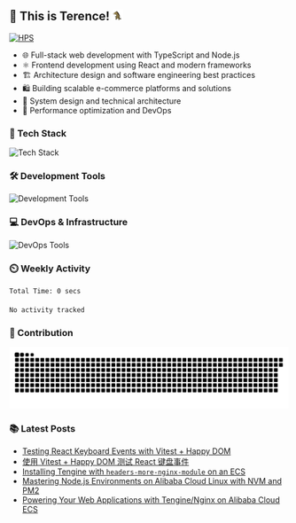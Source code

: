 ## 👋 This is Terence! <img src="./assets/horse.gif" height="20" width="20">


[![HPS](https://img.shields.io/badge/hyperse-30363D?style=for-the-badge&logo=GitHub-Sponsors&logoColor=#EA4AAA)](https://www.hyperse.net)

- 🌐 Full-stack web development with TypeScript and Node.js
- ⚛️ Frontend development using React and modern frameworks
- 🏗️ Architecture design and software engineering best practices
- 🛍️ Building scalable e-commerce platforms and solutions
- 🔧 System design and technical architecture
- 🚀 Performance optimization and DevOps


### 🔭 Tech Stack

![Tech Stack](https://skillicons.dev/icons?i=nodejs,typescript,tailwind,react,nestjs,next,html,css,sass,mui)

### 🛠 Development Tools

![Development Tools](https://skillicons.dev/icons?i=vscode,docker,kubernetes,aws,vercel,netlify,cloudflare,git,github,gitlab,githubactions)

### 💻 DevOps & Infrastructure

![DevOps Tools](https://skillicons.dev/icons?i=jenkins,terraform,ansible,prometheus,grafana)

### ⏲️ Weekly Activity

<!--START_SECTION:waka-->

```txt
Total Time: 0 secs

No activity tracked
```

<!--END_SECTION:waka-->

### 🚀 Contribution
<picture>
  <source media="(prefers-color-scheme: dark)" srcset="./assets/contribution-snake-dark.svg" />
  <source media="(prefers-color-scheme: light)" srcset="./assets/contribution-snake.svg" />
  <img alt="github-snake" src="./assets/contribution-snake.svg" />
</picture>

### 📚 Latest Posts
<!-- BLOG-POST-LIST:START -->
- [Testing React Keyboard Events with Vitest + Happy DOM](https://www.hyperse.net//article/vitest/testing-react-keyboard-events-with-vitest)
- [使用 Vitest + Happy DOM 测试 React 键盘事件](https://www.hyperse.net//zh/article/vitest/testing-react-keyboard-events-with-vitest)
- [Installing Tengine with `headers-more-nginx-module` on an ECS](https://www.hyperse.net//article/cloud/install-nginx-on-alibaba-cloud-ecs)
- [Mastering Node.js Environments on Alibaba Cloud Linux with NVM and PM2](https://www.hyperse.net//article/cloud/install-nodejs-on-alibaba-cloud-ecs)
- [Powering Your Web Applications with Tengine/Nginx on Alibaba Cloud ECS](https://www.hyperse.net//article/cloud/setup-nginx-on-alibaba-cloud-ecs)
<!-- BLOG-POST-LIST:END -->